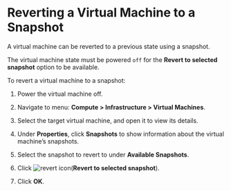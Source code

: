 # Reverting a Virtual Machine to a Snapshot

A virtual machine can be reverted to a previous state using a snapshot.

<div class="important">

The virtual machine state must be powered `off` for the **Revert to selected snapshot** option to be available.

</div>

To revert a virtual machine to a snapshot:

1.  Power the virtual machine off.

2.  Navigate to menu: **Compute > Infrastructure > Virtual Machines**.

3.  Select the target virtual machine, and open it to view its details.

4.  Under **Properties**, click **Snapshots** to show information about the virtual machine’s snapshots.

5.  Select the snapshot to revert to under **Available Snapshots**.

6.  Click ![revert icon](../images/revert_icon.png)(**Revert to selected snapshot**).

7.  Click **OK**.
